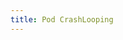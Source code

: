 ```yaml
---
title: Pod CrashLooping
---
```


```yaml title="pod-crashlooping-alerts.yaml" file="../../../modules/mission-control/fixtures/notifications/kube-pod-crashlooping.yaml"
```
